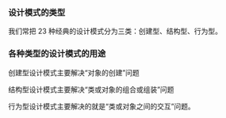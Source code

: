### 设计模式的类型
我们常把 23 种经典的设计模式分为三类：创建型、结构型、行为型。

### 各种类型的设计模式的用途
创建型设计模式主要解决“对象的创建”问题

结构型设计模式主要解决“类或对象的组合或组装”问题

行为型设计模式主要解决的就是“类或对象之间的交互”问题。
